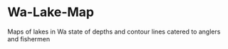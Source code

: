 # Wa-Lake-Map
Maps of lakes in Wa state of depths and contour lines catered to anglers and fishermen
